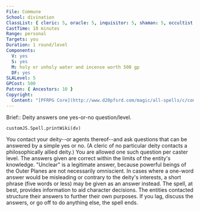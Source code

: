 ```yaml
---
File: Commune
School: divination
ClassList: { cleric: 5, oracle: 5, inquisitor: 5, shaman: 5, occultist: 5 }
CastTime: 10 minutes
Range: personal
Targets: you
Duration: 1 round/level
Components:
  V: yes
  S: yes
  M: holy or unholy water and incense worth 500 gp
  DF: yes
SLALevel: 5
GPCost: 500
Patron: { Ancestors: 10 }
Copyright:
  Content: "[PFRPG Core](http://www.d20pfsrd.com/magic/all-spells/c/commune)"
---
```

Brief:: Deity answers one yes-or-no question/level.

```dataviewjs
customJS.Spell.printWiki(dv)
```

You contact your deity--or agents thereof--and ask questions that can be answered by a simple yes or no. (A cleric of no particular deity contacts a philosophically allied deity.) You are allowed one such question per caster level. The answers given are correct within the limits of the entity's knowledge. "Unclear" is a legitimate answer, because powerful beings of the Outer Planes are not necessarily omniscient. In cases where a one-word answer would be misleading or contrary to the deity's interests, a short phrase (five words or less) may be given as an answer instead.  The spell, at best, provides information to aid character decisions. The entities contacted structure their answers to further their own purposes. If you lag, discuss the answers, or go off to do anything else, the spell ends.
